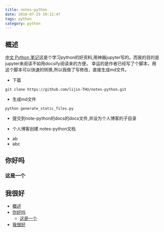 ```yaml
---
title: notes-python
date: 2018-07-25 19:12:47
tags: python
category: python
---
```



## 概述
[中文 Python 笔记][1]这是个学习python的好资料,用神器jupyter写的。而我的目的是jupyter来阅读不如用docsify阅读来的方便， 幸运的是作者已经写了个脚本，用这个脚本可以快速的转换,所以我做了写修改，直接生成md文件。
* 下载
```
git clone https://github.com/lijin-THU/notes-python.git
```
* 生成md文件

```
python generate_static_files.py
```
* 提交到note-python的docs的docs文件,并设为个人博客的子目录

* 个人博客创建 notes-python文档

- ab
- abc

## 你好吗
### 这是一个
## 我很好

- [概述](#%E6%A6%82%E8%BF%B0)
- [你好吗](#%E4%BD%A0%E5%A5%BD%E5%90%97)
    - [这是一个](#%E8%BF%99%E6%98%AF%E4%B8%80%E4%B8%AA)
- [我很好](#%E6%88%91%E5%BE%88%E5%A5%BD)














[1]: https://github.com/lsy563193/notes-python